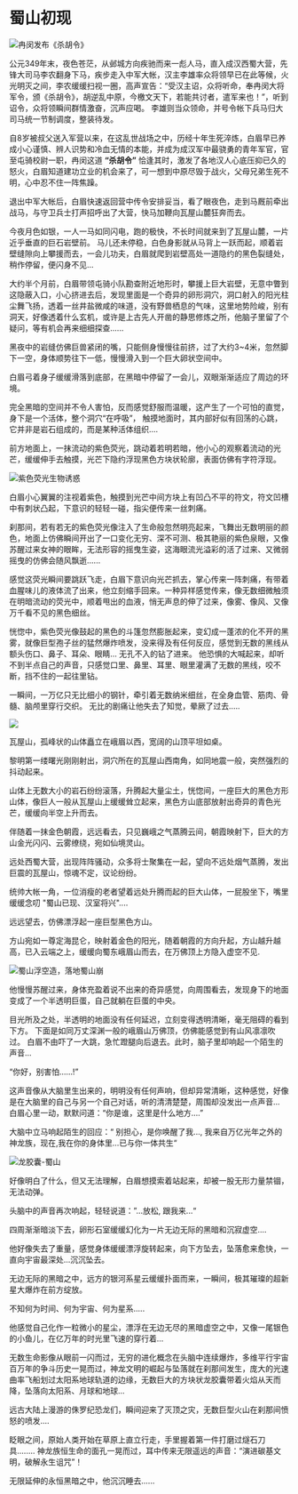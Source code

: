 # 蜀山初现

![冉闵发布《杀胡令》](../.gitbook/assets/123.jpg)

公元349年末，夜色苍茫，从邺城方向疾驰而来一彪人马，直入成汉西蜀大营，先锋大司马李农翻身下马，疾步走入中军大帐，汉主李雄率众将领早已在此等候，火光明灭之间，李农缓缓扫视一圈，高声宣告：“受汉主诏，众将听命，奉冉闵大将军令，颁《杀胡令》，胡逆乱中原，今檄文天下，若能共讨者，遣军来也！”，听到诏令，众将领瞬间群情激奋，沉声应喝。 李雄则当众领命，并号令帐下兵马归大司马统一节制调度，整装待发。



自8岁被叔父送入军营以来，在这乱世战场之中，历经十年生死淬炼，白眉早已养成小心谨慎、辨人识势和冷血无情的本能，并成为成汉军中最骁勇的青年军官，官至屯骑校尉一职，冉闵这道 **“杀胡令”** 恰逢其时，激发了各地汉人心底压抑已久的怒火，白眉知道建功立业的机会来了，可一想到中原尽毁于战火，父母兄弟生死不明，心中忍不住一阵焦躁。



退出中军大帐后，白眉快速返回营中传令安排妥当，看了眼夜色，走到马厩前牵出战马，与守卫兵士打声招呼出了大营，快马加鞭向瓦屋山麓狂奔而去。



今夜月色如银，一人一马如同闪电，跑的极快，不长时间就来到了瓦屋山麓，一片近乎垂直的巨石岩壁前。 马儿还未停稳，白色身影就从马背上一跃而起，顺着岩壁缝隙向上攀援而去，一会儿功夫，白眉就爬到岩壁高处一道隐约的黑色裂缝处，稍作停留，便闪身不见...



大约半个月前，白眉带领屯骑小队勘查附近地形时，攀援上巨大岩壁，无意中瞥到这隐蔽入口，小心挤进去后，发现里面是一个奇异的卵形洞穴，洞口射入的阳光柱尘舞飞扬，透着一丝井盐微咸的味道，没有野兽栖息的气味，这里地势险峻，别有洞天，好像透着什么玄机，或许是上古先人开凿的静思修炼之所，他脑子里留了个疑问，等有机会再来细细探查......



黑夜中的岩缝仿佛巨兽紧闭的嘴，只能侧身慢慢往前挤，过了大约3\~4米，忽然脚下一空，身体顺势往下一低，慢慢滑入到一个巨大卵状空间中。



白眉弓着身子缓缓滑落到底部，在黑暗中停留了一会儿，双眼渐渐适应了周边的环境。

完全黑暗的空间并不令人害怕，反而感觉舒服而温暖，这产生了一个可怕的直觉，身下是一个活体，整个洞穴“在呼吸”， 触摸地面时，其内部好似有回荡的心跳，它并非是岩石组成的，而是某种活体组织....



前方地面上，一抹流动的紫色荧光，跳动着若明若暗，他小心的观察着流动的光芒，缓缓伸手去触摸，光芒下隐约浮现黑色方块状轮廓，表面仿佛有字符浮现。

![紫色荧光生物诱惑](../.gitbook/assets/maxresdefault.jpeg)

白眉小心翼翼的注视着紫色，触摸到光芒中间方块上有凹凸不平的符文，符文凹槽中有刺状凸起，下意识的轻轻一碰，指尖便传来一丝刺痛。



刹那间，若有若无的紫色荧光像注入了生命般忽然明亮起来，飞舞出无数明丽的颜色，地面上仿佛瞬间开出了一口变化无穷、深不可测、极其艳丽的紫色泉眼，又像苏醒过来女神的眼眸，无法形容的摇曳生姿，这海眼流光溢彩的活了过来、又微弱摇曳的仿佛会随风飘逝......



感觉这荧光瞬间要跳跃飞走，白眉下意识向光芒抓去，掌心传来一阵刺痛，有带着血腥味儿的液体流了出来，他立刻缩手回来。一种异样感觉传来，像无数细微触须在明暗流动的荧光中，顺着甩出的血液，悄无声息的伸了过来，像雾、像风、又像万千看不见的黑色细丝。



恍惚中，紫色荧光像鼓起的黑色的斗篷忽然膨胀起来，变幻成一蓬浓的化不开的黑雾，就像巨型孢子丝的猛然爆炸喷发，没来得及有任何反应，感觉到无数的黑线从额头伤口、鼻子、耳朵、眼睛... 无孔不入的钻了进来。 他恐惧的大喊起来，却听不到半点自己的声音，只感觉口里、鼻里、耳里、眼里灌满了无数的黑线，咬不断，挡不住的一起往里钻。



一瞬间，一万亿只无比细小的钢针，牵引着无数纳米细丝，在全身血管、筋肉、骨髓、脑颅里穿行交织。 无比的剧痛让他失去了知觉，晕厥了过去.....

![](../.gitbook/assets/仙山.jpeg)

瓦屋山，孤峰状的山体矗立在峨眉以西，宽阔的山顶平坦如桌。

&#x20;黎明第一缕曙光刚刚射出，洞穴所在的瓦屋山西南角，如同地震一般，突然强烈的抖动起来。&#x20;

山体上无数大小的岩石纷纷滚落，升腾起大量尘土，恍惚间，一座巨大的黑色方形山体，像巨人一般从瓦屋山上缓缓耸立起来，黑色方山底部放射出奇异的青色光芒，缓缓向半空上升而去。

伴随着一抹金色朝霞，远远看去，只见巍峨之气蒸腾云间，朝霞映射下，巨大的方山金光闪闪、云雾缭绕，宛如仙境灵山。&#x20;

远处西蜀大营，出现阵阵骚动，众多将士聚集在一起，望向不远处烟气蒸腾，发出巨震的瓦屋山，惊魂不定，议论纷纷。

&#x20;统帅大帐一角，一位消瘦的老者望着远处升腾而起的巨大山体，一屁股坐下，嘴里缓缓念叨 "蜀山已现、汉室将兴"....&#x20;

远远望去，仿佛漂浮起一座巨型黑色方山。&#x20;

方山宛如一尊定海昆仑，映射着金色的阳光，随着朝霞的方向升起，方山越升越高，已入云端之上，缓缓向蜀东峨眉山而去，在万佛顶上方隐入虚空不见.



![蜀山浮空造，落地蜀山崩                                    ](../.gitbook/assets/1000.jpeg)

他慢慢苏醒过来，身体充盈着说不出来的奇异感觉，向周围看去，发现身下的地面变成了一个半透明巨蛋，自己就躺在巨蛋的中央。

目光所及之处，半透明的地面没有任何延迟，立刻变得透明清晰，毫无阻碍的看到下方。 下面是如同万丈深渊一般的峨眉山万佛顶，仿佛能感觉到有山风凛凛吹过。 白眉不由吓了一大跳，急忙蹬腿向后退去。此时，脑子里却响起一个陌生的声音...



“你好，别害怕......!”



这声音像从大脑里生出来的，明明没有任何声响，但却异常清晰，这种感觉，好像是在大脑里的自己与另一个自己对话，听的清清楚楚，周围却没发出一点声音... 白眉心里一动，默默问道：“你是谁，这里是什么地方....”&#x20;

大脑中立马响起陌生的回应：“ 别担心，是你唤醒了我..., 我来自万亿光年之外的神龙族，现在,我在你的身体里...已与你一体共生“

![ 龙胶囊-蜀山](../.gitbook/assets/1.png)

好像明白了什么，但又无法理解，白眉想摸索着站起来，却被一股无形力量禁锢，无法动弹。&#x20;

头脑中的声音再次响起，轻轻说道：”...放松, 跟我来...“

四周渐渐暗淡下去，卵形石室缓缓幻化为一片无边无际的黑暗和沉寂虚空....&#x20;

他好像失去了重量，感觉身体缓缓漂浮旋转起来，向下方坠去，坠落愈来愈快，一直向宇宙最深处...沉沉坠去。&#x20;

无边无际的黑暗之中，远方的银河系星云缓缓扑面而来，一瞬间，极其璀璨的超新星大爆炸在前方绽放。

&#x20;不知何为时间、何为宇宙、何为星系.....&#x20;

他感觉自己化作一粒微小的星尘，漂浮在无边无尽的黑暗虚空之中，又像一尾银色的小鱼儿，在亿万年的时光里飞速的穿行着...&#x20;

无数生命影像从眼前一闪而过，无穷的进化概念在头脑中连续爆炸，多维平行宇宙百万年的争斗历史一晃而过，神龙文明的崛起与坠落就在刹那间发生，庞大的光速曲率飞船划过太阳系地球轨道的边缘，无数巨大的方块状龙胶囊带着火焰从天而降，坠落向太阳系、月球和地球...&#x20;

远古大陆上漫游的侏罗纪恐龙们，瞬间迎来了灭顶之灾，无数巨型火山在刹那间愤怒的喷发....

眨眼之间，原始人类开始在草原上直立行走，手里握着第一件打磨过燧石刀具........ 神龙族恒生命的面孔一晃而过，耳中传来无限遥远的声音：“演进碳基文明，破解永生诅咒”！

无限延伸的永恒黑暗之中，他沉沉睡去......
